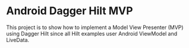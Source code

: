 # Android Dagger Hilt MVP

This project is to show how to implement a Model View Presenter (MVP) using Dagger Hilt since all Hilt examples user Android ViewModel and LiveData.
